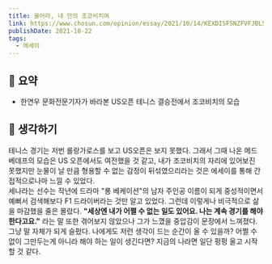 ```yaml
---
title: 울어라, 내 안의 조코비치여 
link: https://www.chosun.com/opinion/essay/2021/10/14/KEXDISFSNZFVFJBL5AXMVDSAWM/ 
publishDate: 2021-10-22
tags:
  - 에세이
---
```

## 📝 요약 
- 한연우 문화전문기자가 바라본 US오픈 테니스 결승전에서 조코비치의 모습

## 🤔 생각하기 
테니스 경기는 저번 롤랑가로스를 보고 US오픈은 보지 못했다. 그래서 그때 나온 메드베데프의 모습은 US 오픈에서도 여전했을 것 같고, 내가 조코비치의 자리에 있어보진 못했지만 눈물이 날 만큼 형용할 수 없는 감정이 뒤섞였으리라는 것은 에세이를 통해 간접적으로나마 느낄 수 있었다.  
세나라는 선수는 작년에 드라마 "롱 베케이션"의 남자 주인공 이름이 되게 중성적이면서 예뻐서 검색해보다 F1 드라이버라는 것만 알고 있었다. 그런데 이렇게나 비극적으로 삶을 마감했을 줄은 몰랐다. **"세상엔 내가 어쩔 수 없는 일도 있어요. 나는 계속 경기를 해야 한다고요."** 라는 말 또한 겪어보지 않았으나 그가 느꼈을 중압감이 문장에서 느껴졌다. 그냥 말 자체가 되게 슬펐다. 나에게도 저런 생각이 드는 순간이 올 수 있을까? 어쩔 수 없이 그만두는게 아니라 해야 하는 일이 생긴다면? 지금의 나라면 일단 펑펑 울고 시작할 것 같다.
